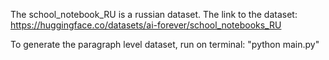 The school_notebook_RU is a russian dataset.
The link to the dataset: https://huggingface.co/datasets/ai-forever/school_notebooks_RU

To generate the paragraph level dataset, run on terminal: "python main.py"